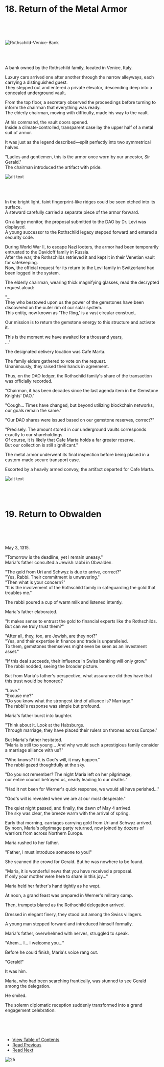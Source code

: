 # 18. Return of the Metal Armor <br>
<br><br><br>

![Rothschild-Venice-Bank](/GemSTON_Fantasy_1/images/ch-2-03-Rothchild-Venice.webp)  
<br><br><br>

A bank owned by the Rothschild family, located in Venice, Italy.  

Luxury cars arrived one after another through the narrow alleyways, each carrying a distinguished guest.  
They stepped out and entered a private elevator, descending deep into a concealed underground vault.  

From the top floor, a secretary observed the proceedings before turning to inform the chairman that everything was ready.  
The elderly chairman, moving with difficulty, made his way to the vault.  

At his command, the vault doors opened.  
Inside a climate-controlled, transparent case lay the upper half of a metal suit of armor.  

It was just as the legend described—split perfectly into two symmetrical halves.  

"Ladies and gentlemen, this is the armor once worn by our ancestor, Sir Gerald."  
The chairman introduced the artifact with pride.  

![alt text](/GemSTON_Fantasy_1/images/ch-0-01-metal_armor.webp)  
<br><br><br>

In the bright light, faint fingerprint-like ridges could be seen etched into its surface.  
A steward carefully carried a separate piece of the armor forward.  

On a large monitor, the proposal submitted to the DAO by Dr. Levi was displayed.  
A young successor to the Rothschild legacy stepped forward and entered a security code.  

During World War II, to escape Nazi looters, the armor had been temporarily entrusted to the Davidoff family in Russia.  
After the war, the Rothschilds retrieved it and kept it in their Venetian vault for safekeeping.  
Now, the official request for its return to the Levi family in Switzerland had been logged in the system.  

The elderly chairman, wearing thick magnifying glasses, read the decrypted request aloud:  

"...  
They who bestowed upon us the power of the gemstones have been discovered on the outer rim of our solar system.  
This entity, now known as 'The Ring,' is a vast circular construct.  

Our mission is to return the gemstone energy to this structure and activate it.  

This is the moment we have awaited for a thousand years,  
..."  

The designated delivery location was Cafe Marta.  

The family elders gathered to vote on the request.  
Unanimously, they raised their hands in agreement.  

Thus, on the DAO ledger, the Rothschild family's share of the transaction was officially recorded.  

"Chairman, it has been decades since the last agenda item in the Gemstone Knights' DAO."  

"Cough... Times have changed, but beyond utilizing blockchain networks, our goals remain the same."  

"Our DAO shares were issued based on our gemstone reserves, correct?"  

"Precisely. The amount stored in our underground vaults corresponds exactly to our shareholdings.  
Of course, it is likely that Cafe Marta holds a far greater reserve.  
But our collection is still significant."  

The metal armor underwent its final inspection before being placed in a custom-made secure transport case.  

Escorted by a heavily armed convoy, the artifact departed for Cafe Marta.  

![alt text](/GemSTON_Fantasy_1/images/ch-2-03-SUV.webp)  
<br><br><br>

# 19. Return to Obwalden <br>
<br><br><br>

May 3, 1315.  

"Tomorrow is the deadline, yet I remain uneasy."  
Maria's father consulted a Jewish rabbi in Obwalden.  

"The gold from Uri and Schwyz is due to arrive, correct?"  
"Yes, Rabbi. Their commitment is unwavering."  
"Then what is your concern?"  
"It is the involvement of the Rothschild family in safeguarding the gold that troubles me."  

The rabbi poured a cup of warm milk and listened intently.  

Maria's father elaborated.  

"It makes sense to entrust the gold to financial experts like the Rothschilds.  
But can we truly trust them?"  

"After all, they, too, are Jewish, are they not?"  
"Yes, and their expertise in finance and trade is unparalleled.  
To them, gemstones themselves might even be seen as an investment asset."  

"If this deal succeeds, their influence in Swiss banking will only grow."  
The rabbi nodded, seeing the broader picture.  

But from Maria's father's perspective, what assurance did they have that this trust would be honored?  

"Love."  
"Excuse me?"  
"Do you know what the strongest kind of alliance is? Marriage."  
The rabbi's response was simple but profound.  

Maria's father burst into laughter.  

"Think about it. Look at the Habsburgs.  
Through marriage, they have placed their rulers on thrones across Europe."  

But Maria's father hesitated.  
"Maria is still too young... And why would such a prestigious family consider a marriage alliance with us?"  

"Who knows? If it is God's will, it may happen."  
The rabbi gazed thoughtfully at the sky.  

"Do you not remember? The night Maria left on her pilgrimage,  
our entire council betrayed us, nearly leading to our deaths."  

"Had it not been for Werner's quick response, we would all have perished..."  

"God's will is revealed when we are at our most desperate."  

The quiet night passed, and finally, the dawn of May 4 arrived.  
The sky was clear, the breeze warm with the arrival of spring.  

Early that morning, carriages carrying gold from Uri and Schwyz arrived.  
By noon, Maria's pilgrimage party returned, now joined by dozens of warriors from across Northern Europe.  

Maria rushed to her father.  

"Father, I must introduce someone to you!"  

She scanned the crowd for Gerald. But he was nowhere to be found.  

"Maria, it is wonderful news that you have received a proposal.  
If only your mother were here to share in this joy..."  

Maria held her father's hand tightly as he wept.  

At noon, a grand feast was prepared in Werner's military camp.  

Then, trumpets blared as the Rothschild delegation arrived.  

Dressed in elegant finery, they stood out among the Swiss villagers.  

A young man stepped forward and introduced himself formally.  

Maria's father, overwhelmed with nerves, struggled to speak.  

"Ahem... I... I welcome you..."  

Before he could finish, Maria's voice rang out.  

"Gerald!"  

It was him.  

Maria, who had been searching frantically, was stunned to see Gerald among the delegation.  

He smiled.  

The solemn diplomatic reception suddenly transformed into a grand engagement celebration.  

<br><br><br>

* [View Table of Contents](content_en.md) <br>
* [Read Previous](/01_gemston/EN/EN_17.md) <br>
* [Read Next](/01_gemston/EN/EN_20.md)

![25](/GemSTON_Fantasy_1/images/25_templar_night.webp)